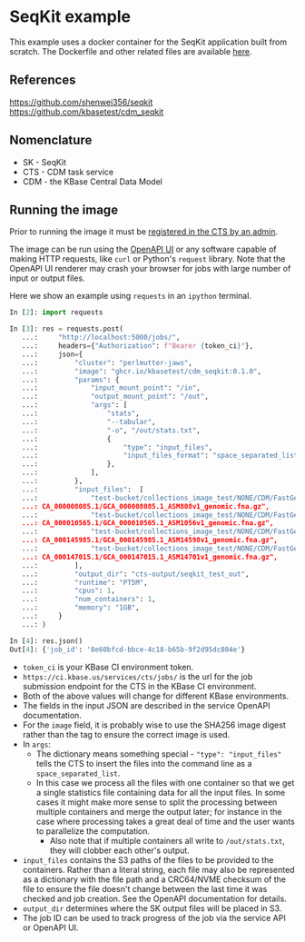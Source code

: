 # SeqKit example

This example uses a docker container for the SeqKit application built from scratch.
The Dockerfile and other related files are available
[here](https://github.com/kbasetest/cdm_seqkit).

## References

https://github.com/shenwei356/seqkit  
https://github.com/kbasetest/cdm_seqkit  

## Nomenclature

* SK - SeqKit
* CTS - CDM task service
* CDM - the KBase Central Data Model
    
## Running the image

Prior to running the image it must be
[registered in the CTS by an admin](../admin_image_setup.md).

The image can be run using the
[OpenAPI UI](https://ci.kbase.us/services/cts/docs#/Jobs/submit_job_jobs__post)
or any software capable of making HTTP requests, like `curl` or Python's `request` library.
Note that the OpenAPI UI renderer may crash your browser for jobs with large number of input
or output files.

Here we show an example using `requests` in an `ipython` terminal.

```python
In [2]: import requests

In [3]: res = requests.post(
   ...:     "http://localhost:5000/jobs/",
   ...:     headers={"Authorization": f"Bearer {token_ci}"},
   ...:     json={
   ...:         "cluster": "perlmutter-jaws",
   ...:         "image": "ghcr.io/kbasetest/cdm_seqkit:0.1.0",
   ...:         "params": {
   ...:             "input_mount_point": "/in",
   ...:             "output_mount_point": "/out",
   ...:             "args": [
   ...:                 "stats",
   ...:                 "--tabular",
   ...:                 "-o", "/out/stats.txt",
   ...:                 {
   ...:                     "type": "input_files",
   ...:                     "input_files_format": "space_separated_list",
   ...:                 },
   ...:             ],
   ...:         },
   ...:         "input_files":  [
   ...:             "test-bucket/collections_image_test/NONE/CDM/FastGenomics/G
   ...: CA_000008085.1/GCA_000008085.1_ASM808v1_genomic.fna.gz",
   ...:             "test-bucket/collections_image_test/NONE/CDM/FastGenomics/G
   ...: CA_000010565.1/GCA_000010565.1_ASM1056v1_genomic.fna.gz",
   ...:             "test-bucket/collections_image_test/NONE/CDM/FastGenomics/G
   ...: CA_000145985.1/GCA_000145985.1_ASM14598v1_genomic.fna.gz",
   ...:             "test-bucket/collections_image_test/NONE/CDM/FastGenomics/G
   ...: CA_000147015.1/GCA_000147015.1_ASM14701v1_genomic.fna.gz",
   ...:         ],
   ...:         "output_dir": "cts-output/seqkit_test_out",
   ...:         "runtime": "PT5M",
   ...:         "cpus": 1,
   ...:         "num_containers": 1,
   ...:         "memory": "1GB",
   ...:     }
   ...: )

In [4]: res.json()
Out[4]: {'job_id': '8e60bfcd-bbce-4c18-b65b-9f2d95dc804e'}
```

* `token_ci` is your KBase CI environment token. 
* `https://ci.kbase.us/services/cts/jobs/` is the url for the job submission endpoint for
  the CTS in the KBase CI environment.
* Both of the above values will change for different KBase environments.
* The fields in the input JSON are described in the service OpenAPI documentation.
* For the `image` field, it is probably wise to use the SHA256 image digest rather than the
  tag to ensure the correct image is used.
* In `args`:
  * The dictionary means something special - `"type": "input_files"` tells the CTS to
    insert the files into the command line as a `space_separated_list`.
  * In this case we process all the files with one container so that we get a single statistics
    file containing data for all the input files. In some cases it might make more sense to
    split the processing between multiple containers and merge the output later; for instance in
    the case where processing takes a great deal of time and the user wants to parallelize the
    computation.
    * Also note that if multiple containers all write to `/out/stats.txt`, they will
      clobber each other's output.
* `input_files` contains the S3 paths of the files to be provided to the containers. Rather
  than a literal string, each file may also be represented as a dictionary with the file path
  and a CRC64/NVME checksum of the file to ensure the file doesn't change between the last time
  it was checked and job creation. See the OpenAPI documentation for details.
* `output_dir` determines where the SK output files will be placed in S3.
* The job ID can be used to track progress of the job via the service API or OpenAPI UI.
